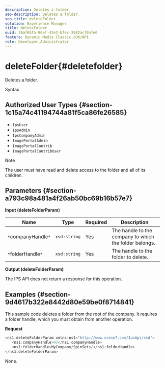 ```yaml
---
description: Deletes a folder.
seo-description: Deletes a folder.
seo-title: deleteFolder
solution: Experience Manager
title: deleteFolder
uuid: 76af65fb-86ef-43e2-bfec-3682acf0afe6
feature: Dynamic Media Classic,SDK/API
role: Developer,Administrator
---
```


# deleteFolder{#deletefolder}

Deletes a folder.

 Syntax 

## Authorized User Types {#section-1c15a74c41194744a81f5ca86fe26585}

* `IpsUser` 
* `IpsAdmin` 
* `IpsCompanyAdmin` 
* `ImagePortalAdmin` 
* `ImagePortalContrib` 
* `ImagePortalContribUser`

>[!NOTE]
>
>The user must have read and delete access to the folder and all of its children.

## Parameters {#section-a793c98a481a4f26ab50bc69b16b57e7}

**Input (deleteFolderParam)** 

|  Name  | Type  | Required  | Description  |
|---|---|---|---|
|  `*`companyHandle`*`  | `xsd:string`  | Yes  | The handle to the company to which the folder belongs.  |
|  `*`folderHandle`*`  | `xsd:string`  | Yes  | The handle to the folder to delete.  |

**Output (deleteFolderParam)**

The IPS API does not return a response for this operation.

## Examples {#section-9d4617b322e8442d80e59be0f8714841}

This sample code deletes a folder from the root of the company. It requires a folder handle, which you must obtain from another operation.

**Request** 

```java
<ns1:deleteFolderParam xmlns:ns1="http://www.scene7.com/IpsApi/xsd">
   <ns1:companyHandle>47</ns1:companyHandle>
   <ns1:folderHandle>MyCompany/SpinSets/</ns1:folderHandle>
</ns1:deleteFolderParam>
```

None. 
